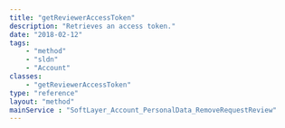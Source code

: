 ```yaml
---
title: "getReviewerAccessToken"
description: "Retrieves an access token."
date: "2018-02-12"
tags:
    - "method"
    - "sldn"
    - "Account"
classes:
    - "getReviewerAccessToken"
type: "reference"
layout: "method"
mainService : "SoftLayer_Account_PersonalData_RemoveRequestReview"
---
```

